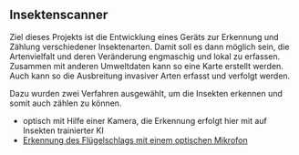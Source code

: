 ## Insektenscanner
Ziel dieses Projekts ist die Entwicklung eines Geräts zur Erkennung und Zählung verschiedener Insektenarten.
Damit soll es dann möglich sein, die Artenvielfalt und deren Veränderung engmaschig und lokal zu erfassen. Zusammen mit anderen Umweltdaten kann so eine Karte erstellt werden. Auch kann so die Ausbreitung invasiver Arten erfasst und verfolgt werden.

Dazu wurden zwei Verfahren ausgewählt, um die Insekten erkennen und somit auch zählen zu können.
- optisch mit Hilfe einer Kamera, die Erkennung erfolgt hier mit auf Insekten trainierter KI
- [Erkennung des Flügelschlags mit einem optischen Mikrofon](http://msei.github.io/insects-count/fluegelschlag.html)

